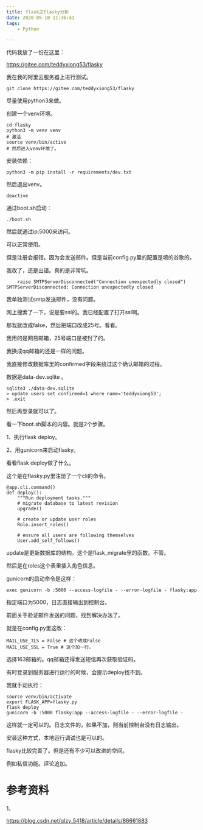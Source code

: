 ```yaml
---
title: flask之flasky分析
date: 2020-05-10 11:36:41
tags:
	- Python

---
```


代码我放了一份在这里：

https://gitee.com/teddyxiong53/flasky

我在我的阿里云服务器上进行测试。

```
git clone https://gitee.com/teddyxiong53/flasky
```

尽量使用python3来做。

创建一个venv环境。

```
cd flasky
python3 -m venv venv
# 激活
source venv/bin/active
# 然后进入venv环境了。
```

安装依赖：

```
python3 -m pip install -r requirements/dev.txt
```

然后退出venv。

```
deactive
```

通过boot.sh启动：

```
./boot.sh
```

然后就通过ip:5000来访问。

可以正常使用。

但是注册会报错。因为会发送邮件。但是当前config.py里的配置是填的谷歌的。

我改了，还是出错。真的是非常坑。

```
    raise SMTPServerDisconnected("Connection unexpectedly closed")
SMTPServerDisconnected: Connection unexpectedly closed
```



我单独测试smtp发送邮件，没有问题。

网上搜索了一下，说是要ssl的。我已经配置了打开ssl啊。

那我就改成false，然后把端口改成25号。看看。

我用的是网易邮箱，25号端口是被封了的。

我换成qq邮箱的还是一样的问题。

我直接修改数据库里的confirmed字段来绕过这个确认邮箱的过程。

数据是data-dev.sqlite 。

```
sqlite3 ./data-dev.sqlite
> update users set confirmed=1 where name='teddyxiong53';
> .exit
```

然后再登录就可以了。

看一下boot.sh脚本的内容。就是2个步骤。

1、执行flask deploy。

2、用gunicorn来启动flasky。

看看flask deploy做了什么。

这个是在flasky.py里注册了一个cli的命令。

```
@app.cli.command()
def deploy():
    """Run deployment tasks."""
    # migrate database to latest revision
    upgrade()

    # create or update user roles
    Role.insert_roles()

    # ensure all users are following themselves
    User.add_self_follows()
```

update是更新数据库的结构。这个是flask_migrate里的函数。不管。

然后是在roles这个表里插入角色信息。

gunicorn的启动命令是这样：

```
exec gunicorn -b :5000 --access-logfile - --error-logfile - flasky:app
```

指定端口为5000，日志直接输出到控制台。



前面关于验证邮件发送的问题，找到解决办法了。

就是在config.py里这改：

```
MAIL_USE_TLS = False # 这个改成False
MAIL_USE_SSL = True # 这个加一行。
```

选择163邮箱的。qq邮箱还得发送短信再次获取验证码。

有时登录到服务器进行运行的时候，会提示deploy找不到。

我就手动执行：

```
source venv/bin/activate
export FLASK_APP=flasky.py
flask deploy
gunicorn -b :5000 flasky:app --access-logfile - --error-logfile -
```

这样就一定可以的。日志文件的，如果不加，则当前控制台没有日志输出。

安装这种方式，本地运行调试也是可以的。





flasky比较完善了。但是还有不少可以改进的空间。

例如私信功能。评论追加。



# 参考资料

1、

<https://blog.csdn.net/qlzy_5418/article/details/86661883>